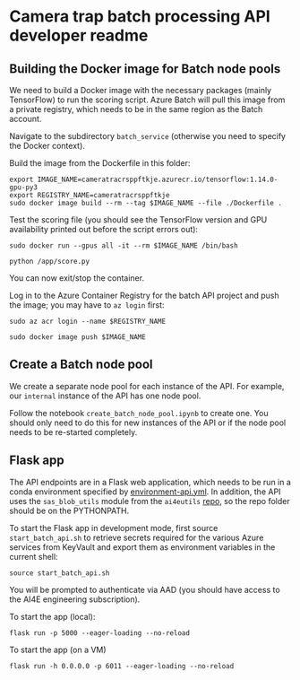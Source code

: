 # Camera trap batch processing API developer readme


## Building the Docker image for Batch node pools

We need to build a Docker image with the necessary packages (mainly TensorFlow) to run the scoring script. Azure Batch will pull this image from a private registry, which needs to be in the same region as the Batch account. 

Navigate to the subdirectory `batch_service` (otherwise you need to specify the Docker context).

Build the image from the Dockerfile in this folder:
```commandline
export IMAGE_NAME=cameratracrsppftkje.azurecr.io/tensorflow:1.14.0-gpu-py3
export REGISTRY_NAME=cameratracrsppftkje
sudo docker image build --rm --tag $IMAGE_NAME --file ./Dockerfile .
```

Test the scoring file (you should see the TensorFlow version and GPU availability printed out before the script errors out):
```commandline
sudo docker run --gpus all -it --rm $IMAGE_NAME /bin/bash

python /app/score.py 
``` 
You can now exit/stop the container.

Log in to the Azure Container Registry for the batch API project and push the image; you may have to `az login` first:
```commandline
sudo az acr login --name $REGISTRY_NAME

sudo docker image push $IMAGE_NAME
```

## Create a Batch node pool

We create a separate node pool for each instance of the API. For example, our `internal` instance of the API has one node pool.

Follow the notebook `create_batch_node_pool.ipynb` to create one. You should only need to do this for new instances of the API or if the node pool needs to be re-started completely.


## Flask app

The API endpoints are in a Flask web application, which needs to be run in a conda environment specified by [environment-api.yml](environment-api.yml). In addition, the API uses the `sas_blob_utils` module from the `ai4eutils` [repo](https://github.com/microsoft/ai4eutils), so the repo folder should be on the PYTHONPATH. 

To start the Flask app in development mode, first source `start_batch_api.sh` to retrieve secrets required for the various Azure services from KeyVault and export them as environment variables in the current shell:

```commandline
source start_batch_api.sh
```

You will be prompted to authenticate via AAD (you should have access to the AI4E engineering subscription).

To start the app (local):
```commandline
flask run -p 5000 --eager-loading --no-reload
```

To start the app (on a VM)
```commandline
flask run -h 0.0.0.0 -p 6011 --eager-loading --no-reload
```
